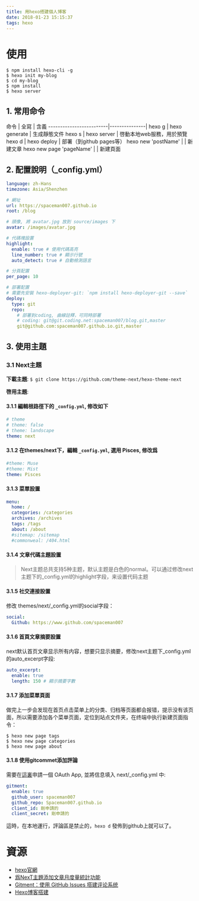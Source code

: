 ```yaml
---
title: 用hexo搭建個人博客
date: 2018-01-23 15:15:37
tags: hexo
---
```


# 使用

```shell
$ npm install hexo-cli -g
$ hexo init my-blog
$ cd my-blog
$ npm install
$ hexo server
```

## 1. 常用命令
命令                     | 全寫          | 含義
-------------------------|---------------|
hexo g                   | hexo generate | 生成靜態文件
hexo s                   | hexo server   | 啓動本地web服務，用於預覽
hexo d                   | hexo deploy   | 部署（到github pages等）
hexo new 'postName'      |               | 新建文章
hexo new page 'pageName' |               | 新建頁面

## 2. 配置說明（_config.yml）

```yml
language: zh-Hans
timezone: Asia/Shenzhen

# 網址
url: https://spaceman007.github.io
root: /blog

# 頭像, 將 avatar.jpg 放到 source/images 下
avatar: /images/avatar.jpg

# 代碼塊設置
highlight:
  enable: true # 使用代碼高亮
  line_number: true # 顯示行號
  auto_detect: true # 自動檢測語言

# 分頁配置
per_page: 10

# 部署配置
# 需要先安裝 hexo-deployer-git: `npm install hexo-deployer-git --save`
deploy:
  type: git
  repo:
    # 部署到coding, 曲線註釋，可同時部署
    # coding: git@git.coding.net:spaceman007/blog.git,master
    git@github.com:spaceman007.github.io.git,master
```

## 3. 使用主題

### 3.1 Next主題
**下載主題**: `$ git clone https://github.com/theme-next/hexo-theme-next`

**啓用主題**:

#### 3.1.1 編輯根路徑下的 `_config.yml`, 修改如下
```yml
# theme
# theme: false
# theme: landscape
theme: next
```

#### 3.1.2 在themes/next下，編輯 `_config.yml`, 選用 Pisces, 修改爲
```yml
#theme: Muse
#theme: Mist
theme: Pisces
```
#### 3.1.3 菜單設置
```yml
menu:
  home: /
  categories: /categories
  archives: /archives
  tags: /tags
  about: /about
  #sitemap: /sitemap
  #commonweal: /404.html
```

#### 3.1.4 文章代碼主題設置
>Next主题总共支持5种主题，默认主题是白色的normal。可以通过修改next主题下的_config.yml的highlight字段，来设置代码主题

#### 3.1.5 社交連接設置

  修改 themes/next/_config.yml的social字段：

  ```yml
  social:
    Github: https://www.github.com/spaceman007
  ```
#### 3.1.6 首頁文章摘要設置

  next默认首页文章显示所有内容，想要只显示摘要，修改next主题下_config.yml的auto_excerpt字段:

  ```yml
  auto_excerpt:
    enable: true
    length: 150 # 顯示摘要字數
  ```

#### 3.1.7 添加菜單頁面

  做完上一步会发现在首页点击菜单上的分类、归档等页面都会报错，提示没有该页面，所以需要添加各个菜单页面，定位到站点文件夹，在终端中执行新建页面指令：

  ```shell
  $ hexo new page tags
  $ hexo new page categories
  $ hexo new page about
  ```

#### 3.1.8 使用gitcommet添加評論

需要在[這裏](https://github.com/settings/developers)申請一個 OAuth App, 並將信息填入 next/_config.yml 中:
```yml
gitment:
  enable: true
  github_user: spaceman007
  github_repo: Spaceman007.github.io
  client_id: 剛申請的
  client_secret: 剛申請的
```
這時，在本地運行，評論區是禁止的，`hexo d` 發佈到github上就可以了。

# 資源
- [hexo官網](https://hexo.io/)
- [爲NexT主題添加文章月度量統計功能](sinat_2129298://notes.wanghao.work/2015-10-21-%E4%B8%BANexT%E4%B8%BB%E9%A2%98%E6%B7%BB%E5%8A%A0%E6%96%87%E7%AB%A0%E9%98%85%E8%AF%BB%E9%87%8F%E7%BB%9F%E8%AE%A1%E5%8A%9F%E8%83%BD.html#%E9%85%8D%E7%BD%AELeanCloud)
- [Gitment：使用 GitHub Issues 搭建评论系统](https://imsun.net/posts/gitment-introduction/)
- [Hexo博客搭建](https://www.wangyiting.win/2017/05/16/hexo%E5%8D%9A%E5%AE%A2%E6%90%AD%E5%BB%BA.html)

